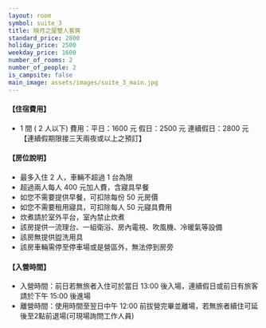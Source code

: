 ```yaml
---
layout: room
symbol: suite_3
title: 映月之屋雙人套房
standard_price: 2800
holiday_price: 2500
weekday_price: 1600
number_of_rooms: 2
number_of_people: 2
is_campsite: false
main_image: assets/images/suite_3_main.jpg
---
```


<h4 class="yellow">【住宿費用】</h4>
<ul class="yellow">
  <li>1 間 ( 2 人以下) 費用：平日：1600 元  假日：2500 元  連續假日：2800 元【連續假期限接三天兩夜或以上之預訂】</li>
</ul>

#### 【房位說明】
- 最多入住 2 人，車輛不超過 1 台為限
- 超過兩人每人 400 元加人費，含寢具早餐
- 如您不需要提供早餐，可扣除每份 50 元房價
- 如您不需要租用寢具，可扣除每人 50 元寢具費用
- 炊煮請於室外平台，室內禁止炊煮
- 該房提供一流理台、一組衛浴、房內電視、吹風機、冷暖氣等設備
- 該房無提供盥洗用具
- 該房車輛需停至停車場或是營區外，無法停到房旁

<h4 class="yellow">【入營時間】</h4>
<ul class="yellow">
  <li>入營時間：前日若無旅者入住可於當日 13:00 後入場，連續假日或前日有旅客請於下午 15:00 後進場</li>
  <li>離營時間：使用時間至翌日中午 12:00 前拔營完畢並離場，若無旅者續住可延後至2點前退場(可現場詢問工作人員)</li>
</ul>
